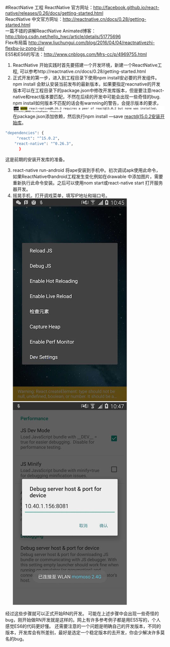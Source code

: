 #ReactNative 工程
ReactNative 官方网址：http://facebook.github.io/react-native/releases/0.26/docs/getting-started.html<br>
ReactNative 中文官方网址：http://reactnative.cn/docs/0.28/getting-started.html<br>
一篇不错的讲解ReactNative Animated博客： http://blog.csdn.net/hello_hwc/article/details/51775696<br>
Flex布局篇 http://www.liuchungui.com/blog/2016/04/04/reactnativezhi-flexbu-ju-zong-jie/<br>
ES5和ES6的写法：http://www.cnblogs.com/Mrs-cc/p/4969755.html<br>

1.  ReactNative 开始实践时首先要搭建一个开发环境，新建一个ReactNative工程, 可以参考http://reactnative.cn/docs/0.28/getting-started.html
2.  正式开发的第一步，进入到工程目录下使用npm install安必要的开发组件。npm install 会默认安装当前发布的最新版本，如果要指定reacnative的开发版本可以在工程目录下的package.json中修改开发库版本，但是要注意react-native和react版本要匹配，不然在后续的开发中可能会出现一些奇怪的bug.
npm install如何版本不匹配的话会有warnning的警告，会提示版本的要求，
![](https://github.com/MerlinYu/blog/blob/master/blog_file/react/start_1.png)
在package.json添加依赖，然后执行npm install —save react@15.0.2安装开始库。<br>
```bash
"dependencies": {
     "react": "^15.0.2",
    "react-native": "^0.26.3",
      }
```
这是前期的安装开发库的准备。<br>

3. react-native run-android 将ape安装到手机中。初次调试apk使用此命令，如果ReactNative中android工程发生变化例如在drawable 中添加图片，需要重新执行此命令安装。之后可以使用nom start或react-native start 打开服务器开发。
4. 摇晃手机，打开调戏菜单，填写IP地址和端口号。
![](https://github.com/MerlinYu/blog/blob/master/blog_file/react/start_2.jpg)
![](https://github.com/MerlinYu/blog/blob/master/blog_file/react/start_3.jpg)<br>

经过这些步骤就可以正式开始RN的开发。
可能在上述步骤中会出现一些奇怪的bug，刚开始做RN开发就是这样的。网上有许多参考例子都是用ES5写的，个人感觉ES6的代码更好懂。
还需要注意的一个问题是明确自己的开发版本，不同的版本，开发库会有所差别，最好是选定一个稳定版本的去开发，你会少解决许多莫名的bug。
